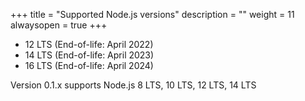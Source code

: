 +++
title = "Supported Node.js versions"
description = ""
weight = 11
alwaysopen = true
+++

* 12 LTS (End-of-life: April 2022)
* 14 LTS (End-of-life: April 2023)
* 16 LTS (End-of-life: April 2024)

Version 0.1.x supports Node.js 8 LTS, 10 LTS, 12 LTS, 14 LTS